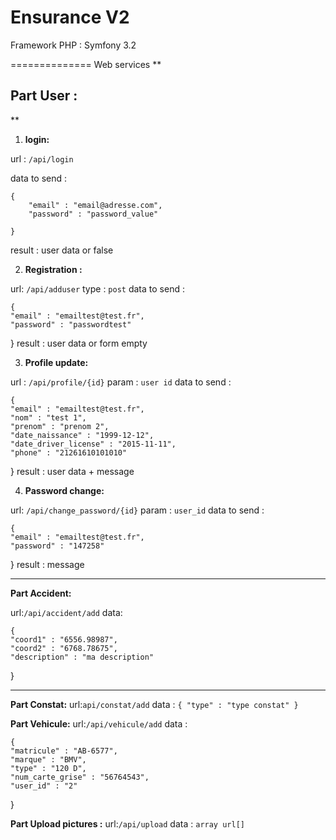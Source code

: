 Ensurance V2
=========================
Framework PHP : Symfony 3.2


==============
Web services
**

Part User :
-----------

**

 1. **login:**

url : `/api/login`

data to send :

    {
    	"email" : "email@adresse.com",
    	"password" : "password_value"
    	
    }
result : user data or false

 2. **Registration :**

url: `/api/adduser`
type : `post`
data to send :

    {
	"email" : "emailtest@test.fr",
	"password" : "passwordtest"
}
result : user data or form empty

 3. **Profile update:**

url : `/api/profile/{id}`
param : `user id`
data to send :

    {
	"email" : "emailtest@test.fr",
	"nom" : "test 1",
	"prenom" : "prenom 2",
	"date_naissance" : "1999-12-12",
	"date_driver_license" : "2015-11-11",
	"phone" : "21261610101010"
	
}
result : user data + message 

 4. **Password change:**

url: `/api/change_password/{id}`
param : `user_id`
data to send :

    {
	"email" : "emailtest@test.fr",
	"password" : "147258"
	
}
result : message


----------

**Part Accident:**

url:`/api/accident/add`
data:

    {
	"coord1" : "6556.98987",
	"coord2" : "6768.78675",
	"description" : "ma description"
}


----------


**Part Constat:**
url:`api/constat/add`
data : `{
	"type" : "type constat"
}`

**Part Vehicule:**
url:`/api/vehicule/add`
data : 

    {
	"matricule" : "AB-6577",
	"marque" : "BMV",
	"type" : "120 D",
	"num_carte_grise" : "56764543",
	"user_id" : "2"
}

**Part Upload pictures :**
url:`/api/upload`
data : `array url[]`



